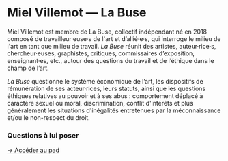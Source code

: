 # Miel Villemot — La Buse

Miel Villemot est membre de La Buse, collectif indépendant né en 2018 composé de travailleur·euse·s de l'art et d’allié·e·s, qui interroge le milieu de l'art en tant que milieu de travail. _La Buse_ réunit des artistes, auteur·rice·s, chercheur·euses, graphistes, critiques, commissaires d’exposition, enseignant·es, etc., autour des questions du travail et de l’éthique dans le champ de l’art. 

_La Buse_ questionne le système économique de l’art, les dispositifs de rémunération de ses acteur·rices, leurs statuts, ainsi que les questions éthiques relatives au pouvoir et à ses abus : comportement déplacé à caractère sexuel ou moral, discrimination, conflit d'intérêts et plus généralement les situations d'inégalités entretenues par la méconnaissance et/ou le non-respect du droit.


### Questions à lui poser

[→ Accéder au pad](https://semestriel.framapad.org/p/esad_gopro_labuse?lang=fr)